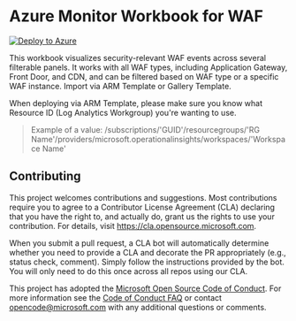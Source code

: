 # Azure Monitor Workbook for WAF

[![Deploy to Azure](https://aka.ms/deploytoazurebutton)](https://portal.azure.com/#create/Microsoft.Template/uri/https%3A%2F%2Fgithub.com%2FAzure%2FAzure-Network-Security%2Fblob%2Fmaster%2FAzure%2520WAF%2FWorkbook%2520-%2520WAF%2520Monitor%2520Workbook%2FWAFWorkbook_ARM.json)

This workbook visualizes security-relevant WAF events across several filterable panels. It works with all WAF types, including Application Gateway, Front Door, and CDN, and can be filtered based on WAF type or a specific WAF instance. Import via ARM Template or Gallery Template.

When deploying via ARM Template, please make sure you know what Resource ID (Log Analytics Workgroup) you're wanting to use.

>Example of a value: /subscriptions/'GUID'/resourcegroups/'RG Name'/providers/microsoft.operationalinsights/workspaces/'Workspace Name'

## Contributing

This project welcomes contributions and suggestions.  Most contributions require you to agree to a
Contributor License Agreement (CLA) declaring that you have the right to, and actually do, grant us
the rights to use your contribution. For details, visit https://cla.opensource.microsoft.com.

When you submit a pull request, a CLA bot will automatically determine whether you need to provide
a CLA and decorate the PR appropriately (e.g., status check, comment). Simply follow the instructions
provided by the bot. You will only need to do this once across all repos using our CLA.

This project has adopted the [Microsoft Open Source Code of Conduct](https://opensource.microsoft.com/codeofconduct/).
For more information see the [Code of Conduct FAQ](https://opensource.microsoft.com/codeofconduct/faq/) or
contact [opencode@microsoft.com](mailto:opencode@microsoft.com) with any additional questions or comments.
